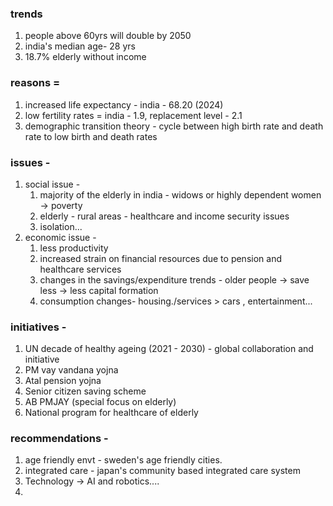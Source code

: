 ### trends
1. people above 60yrs will double by 2050
2. india's median age- 28 yrs
3. 18.7% elderly without income
### reasons = 
1. increased life expectancy  - india - 68.20 (2024)
2. low fertility rates = india - 1.9, replacement level - 2.1
3. demographic transition theory - cycle between high birth rate and death rate to low birth and death rates
### issues - 
1. social issue - 
	1. majority of the elderly in india - widows or highly dependent women -> poverty
	2. elderly - rural areas - healthcare and income security issues
	3. isolation...
2. economic issue - 
	1. less productivity
	2. increased strain on financial resources due to pension and healthcare services
	3. changes in the savings/expenditure trends - older people -> save less -> less  capital formation 
	4. consumption changes- housing./services  > cars , entertainment...
### initiatives - 
1. UN decade of healthy ageing (2021 - 2030) - global collaboration and initiative
2. PM vay vandana yojna
3. Atal pension yojna
4. Senior citizen saving scheme
5. AB PMJAY (special focus on elderly)
6. National program for healthcare of elderly
### recommendations - 
1. age friendly envt - sweden's age friendly cities.
2. integrated care - japan's community based integrated care system
3. Technology -> AI and robotics....
4. 